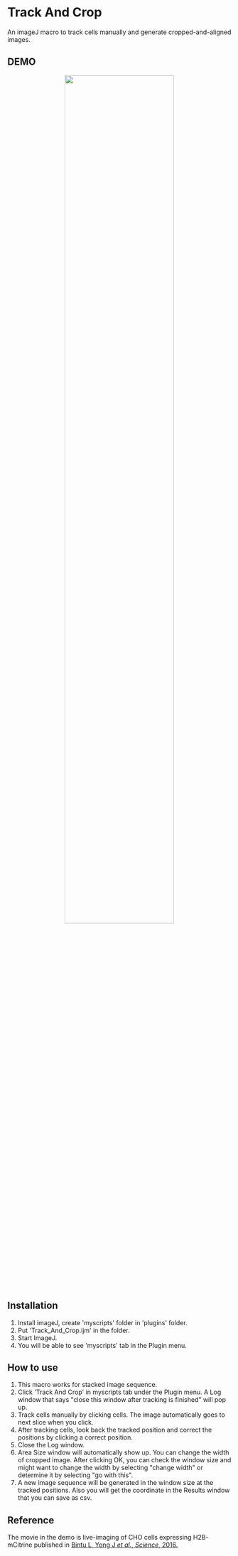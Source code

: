 # Track And Crop
An imageJ macro to track cells manually and generate cropped-and-aligned images.  

## DEMO
<div align="center">
<img src="https://user-images.githubusercontent.com/40162543/101270064-0e1f0480-372a-11eb-89ae-84caa17a5633.gif" width="70%">
</div>

## Installation
1. Install imageJ, create 'myscripts' folder in 'plugins' folder.
2. Put 'Track_And_Crop.ijm' in the folder.
3. Start ImageJ.
4. You will be able to see 'myscripts' tab in the Plugin menu. 

## How to use
1. This macro works for stacked image sequence.  
2. Click 'Track And Crop' in myscripts tab under the Plugin menu.  A Log window that says "close this window after tracking is finished" will pop up.  
3. Track cells manually by clicking cells.  The image automatically goes to next slice when you click.  
4. After tracking cells, look back the tracked position and correct the positions by clicking a correct position.  
5.  Close the Log window.  
6. Area Size window will automatically show up.  You can change the width of cropped image.  After clicking OK, you can check the window size and might want to change the width by selecting "change width" or determine it by selecting "go with this".  
7. A new image sequence will be generated in the window size at the tracked positions.  Also you will get the coordinate in the Results window that you can save as csv.  

## Reference  
The movie in the demo is live-imaging of CHO cells expressing H2B-mCitrine published in [Bintu L, Yong J *et al.*, *Science*, 2016.](https://science.sciencemag.org/content/351/6274/720)